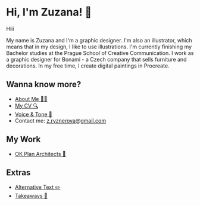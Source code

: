 # Hi, I'm Zuzana! 🌸

Hiii

My name is Zuzana and I'm a graphic designer. I'm also an illustrator, which means that in my design, I like to use illustrations.
I'm currently finishing my Bachelor studies at the Prague School of Creative Communication.
I work as a graphic designer for Bonami - a Czech company that sells furniture and decorations. 
In my free time, I create digital paintings in Procreate. 

## Wanna know more?

- [About Me 🙋‍♀️](02-first-impression/index.md)
- [My CV 🔍](04-experience/index.md)
- [Voice & Tone 👀](05-voice-tone/index.md)
- Contact me: z.ryznerova@gmail.com

## My Work

- [OK Plan Architects 📐](03-content-first/index.md)

## Extras

- [Alternative Text ✏️](01-alternative-text/index.md)
- [Takeaways 📝](06-takeaways/index.md)
